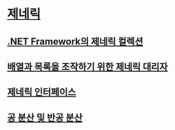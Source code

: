 # [제네릭](index.md)
## [.NET Framework의 제네릭 컬렉션](collections.md)
## [배열과 목록을 조작하기 위한 제네릭 대리자](delegates-for-manipulating-arrays-and-lists.md)
## [제네릭 인터페이스](interfaces.md)
## [공 분산 및 반공 분산](covariance-and-contravariance.md)
